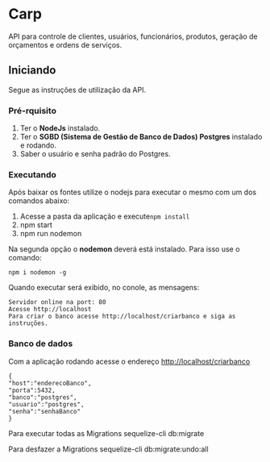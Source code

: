 # Carp

API para controle de clientes, usuários, funcionários, produtos, geração de orçamentos e ordens de serviços.

## Iniciando

Segue as instruções de utilização da API.

### Pré-rquisito
1. Ter o **NodeJs** instalado.
2. Ter o **SGBD (Sistema de Gestão de Banco de Dados) Postgres** instalado e rodando.
3. Saber o usuário e senha padrão do Postgres.

### Executando

Após baixar os fontes utilize o nodejs para executar o mesmo com um dos comandos abaixo:
1. Acesse a pasta da aplicação e execute```npm install```
2. npm start
3. npm run nodemon

Na segunda opção o **nodemon** deverá está instalado. Para isso use o comando:

```
npm i nodemon -g
```
Quando executar será exibido, no conole, as mensagens:
```
Servidor online na port: 80
Acesse http://localhost
Para criar o banco acesse http://localhost/criarbanco e siga as instruções.
```
### Banco de dados
Com a aplicação rodando acesse o endereço [http://localhost/criarbanco](http://localhost/criarbanco)
```
{
"host":"enderecoBanco",
"porta":5432,
"banco":"postgres",
"usuario":"postgres",
"senha":"senhaBanco"
}
```
Para executar todas as Migrations
sequelize-cli db:migrate

Para desfazer a Migrations
sequelize-cli db:migrate:undo:all
